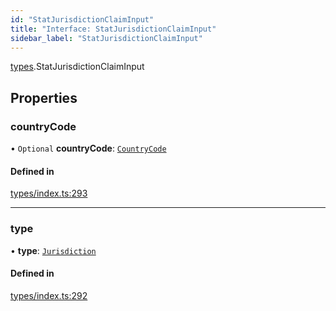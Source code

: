 ```yaml
---
id: "StatJurisdictionClaimInput"
title: "Interface: StatJurisdictionClaimInput"
sidebar_label: "StatJurisdictionClaimInput"
---
```


[types](../../../modules/Types/Types.md).StatJurisdictionClaimInput

## Properties

### countryCode

• `Optional` **countryCode**: [`CountryCode`](../../../enums/Generated/Types/CountryCode/CountryCode.md)

#### Defined in

[types/index.ts:293](https://github.com/PolymeshAssociation/polymesh-sdk/blob/2d3ac2aea/src/types/index.ts#L293)

___

### type

• **type**: [`Jurisdiction`](../../../enums/Types/ClaimType/ClaimType.md#jurisdiction)

#### Defined in

[types/index.ts:292](https://github.com/PolymeshAssociation/polymesh-sdk/blob/2d3ac2aea/src/types/index.ts#L292)
